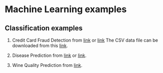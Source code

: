 # Machine Learning examples

## Classification examples  
1. Credit Card Fraud Detection from [link](https://www.kaggle.com/datasets/mlg-ulb/creditcardfraud) or [link](https://www.geeksforgeeks.org/ml-credit-card-fraud-detection/)
The CSV data file can be downloaded from this [link](https://www.kaggle.com/mlg-ulb/creditcardfraud/download).

2. Disease Prediction from [link](https://www.kaggle.com/datasets/kaushil268/disease-prediction-using-machine-learning) or [link](https://www.geeksforgeeks.org/disease-prediction-using-machine-learning/?ref=lbp).

3. Wine Quality Prediction from [link](https://www.kaggle.com/datasets/uciml/red-wine-quality-cortez-et-al-2009).

